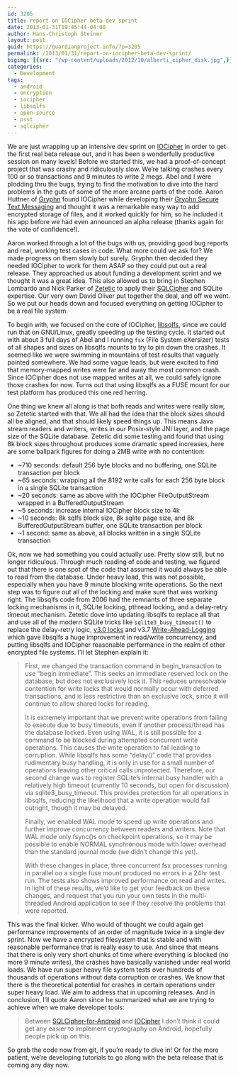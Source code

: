 ```yaml
---
id: 3205
title: report on IOCipher beta dev sprint
date: 2013-01-31T19:45:44-04:00
author: Hans-Christoph Steiner
layout: post
guid: https://guardianproject.info/?p=3205
permalink: /2013/01/31/report-on-iocipher-beta-dev-sprint/
bigimg: [{src: "/wp-content/uploads/2012/10/alberti_cipher_disk.jpg",}]
categories:
  - Development
tags:
  - android
  - encryption
  - iocipher
  - libsqlfs
  - open-source
  - psst
  - sqlcipher
---
```

We are just wrapping up an intensive dev sprint on [IOCipher](https://guardianproject.info/code/iocipher/) in order to get the first real beta release out, and it has been a wonderfully productive session on many levels! Before we started this, we had a proof-of-concept project that was crashy and ridiculously slow. We’re talking crashes every 100 or so transactions and 9 minutes to write 2 megs. Abel and I were plodding thru the bugs, trying to find the motivation to dive into the hard problems in the guts of some of the more arcane parts of the code. Aaron Huttner of <a href="http://gryphn.co/" target="_blank">Gryphn</a> found IOCipher while developing their <a href="https://play.google.com/store/apps/details?id=com.Gryphn.mms&hl=en" title="Gryphn Secure Text Messaging in the Google Play store" target="_blank">Gryphn Secure Text Messaging</a> and thought it was a remarkable easy way to add encrypted storage of files, and it worked quickly for him, so he included it his app before we had even announced an alpha release (thanks again for the vote of confidence!).

Aaron worked through a lot of the bugs with us, providing good bug reports and real, working test cases in code. What more could we ask for? We made progress on them slowly but surely. Gryphn then decided they needed IOCipher to work for them ASAP so they could put out a real release. They approached us about funding a development sprint and we thought it was a great idea. This also allowed us to bring in Stephen Lombardo and Nick Parker of <a href="http://zetetic.net/" target="_blank">Zetetic</a> to apply their <a href="https://www.zetetic.net/sqlcipher/" target="_blank">SQLCipher</a> and SQLite expertise. Our very own David Oliver put together the deal, and off we went. So we put our heads down and focused everything on getting IOCipher to be a real file system.

To begin with, we focused on the core of IOCipher, <a href="https://github.com/guardianproject/libsqlfs" target="_blank">libsqlfs</a>, since we could run that on GNU/Linux, greatly speeding up the testing cycle. It started out with about 3 full days of Abel and I running `fsx` (File System eXersizer) tests of all shapes and sizes on libsqlfs mounts to try to pin down the crashes. It seemed like we were swimming in mountains of test results that vaguely pointed somewhere. We had some vague leads, but were excited to find that memory-mapped writes were far and away the most common crash. Since IOCipher does not use mapped writes at all, we could safely ignore those crashes for now. Turns out that using libsqlfs as a FUSE mount for our test platform has produced this one red herring.

One thing we knew all along is that both reads and writes were really slow, so Zetetic started with that. We all had the idea that the block sizes should all be aligned, and that should likely speed things up. This means Java stream readers and writers, writes in our Posix-style JNI layer, and the page size of the SQLite database. Zetetic did some testing and found that using 8k block sizes throughout produces some dramatic speed increases, here are some ballpark figures for doing a 2MB write with no contention:

  * ~710 seconds: default 256 byte blocks and no buffering, one SQLite transaction per block
  * ~65 seconds: wrapping all the 8192 write calls for each 256 byte block in a single SQLite transaction
  * ~20 seconds: same as above with the IOCipher FileOutputStream wrapped in a BufferedOutputStream
  * ~5 seconds: increase internal IOCipher block size to 4k
  * ~10 seconds: 8k sqlfs block size, 8k sqlite page size, and 8k BufferedOutputStream buffer, one SQLite transaction per block
  * ~1 second: same as above, all blocks written in a single SQLite transaction

Ok, now we had something you could actually use. Pretty slow still, but no longer ridiculous. Through much reading of code and testing, we figured out that there is one spot of the code that assumed it would always be able to read from the database. Under heavy load, this was not possible, especially when you have 9 minute blocking write operations. So the next step was to figure out all of the locking and make sure that was working right. The libsqlfs code from 2006 had the remnants of three separate locking mechanisms in it, SQLite locking, pthread locking, and a delay-retry timeout mechanism. Zetetic dove into updating libsqlfs to replace all that and use all of the modern SQLite tricks like `sqlite3_busy_timeout()` to replace the delay-retry logic, <a href="https://www.sqlite.org/lockingv3.html" target="_blank">v3.0 locks</a> and v3.7 <a href="https://www.sqlite.org/draft/wal.html" target="_blank">Write-Ahead-Logging</a> which gave libsqlfs a huge improvement in read/write concurrency, and putting libsqlfs and IOCipher reasonable performance in the realm of other encrypted file systems. I’ll let Stephen explain it:

> First, we changed the transaction command in begin_transaction to use “begin immediate”. This seeks an immediate reserved lock on the database, but does not exclusively lock it. This reduces unresolvable contention for write locks that would normally occur with deferred transactions, and is less restrictive than an exclusive lock, since it will continue to allow shared locks for reading.
> 
> It is extremely important that we prevent write operations from failing to execute due to busy timeouts, even if another process/thread has the database locked. Even using WAL, it is still possible for a command to be blocked during attempted concurrent write operations. This causes the write operation to fail leading to corruption. While libsqlfs has some “delay()” code that provides rudimentary busy handling, it is only in use for a small number of operations leaving other critical calls unprotected. Therefore, our second change was to register SQLite’s internal busy handler with a relatively high timeout (currently 10 seconds, but open for discussion) via sqlite3\_busy\_timeout. This provides protection for all operations in libsqlfs, reducing the likelihood that a write operation would fail outright, though it may be delayed. 
> 
> Finally, we enabled WAL mode to speed up write operations and further improve concurrency between readers and writers. Note that WAL mode only fsync()s on checkpoint operations, so it may be possible to enable NORMAL synchronous mode with lower overhead than the standard journal mode (we didn’t change this yet).
> 
> With these changes in place, three concurrent fsx processes running in parallel on a single fuse mount produced no errors in a 24hr test run. The tests also shows improved performance on read and writes. In light of these results, we’d like to get your feedback on these changes, and request that you run your own tests in the multi-threaded Android application to see if they resolve the problems that were reported. 

This was the final kicker. Who would of thought we could again get performance improvements of an order of magnitude twice in a single dev sprint. Now we have a encrypted filesystem that is stable and with reasonable performance that is really easy to use. And since that means that there is only very short chunks of time where everything is blocked (no more 9 minute writes), the crashes have basically vanished under real world loads. We have run super heavy file system tests over hundreds of thousands of operations without data corruption or crashes. We know that there is the theoretical potential for crashes in certain operations under super heavy load. We aim to address that in upcoming releases. And in conclusion, I’ll quote Aaron since he summarized what we are trying to achieve when we make developer tools:

> Between <a href="https://www.zetetic.net/sqlcipher/sqlcipher-for-android/" target="_blank">SQLCipher-for-Android</a> and <a href="https://guardianproject.info/code/iocipher/" target="_blank">IOCipher</a> I don’t think it could get any easier to implement cryptography on Android, hopefully people pick up on this.

So grab the code now from git, if you’re ready to dive in! Or for the more patient, we’re developing tutorials to go along with the beta release that is coming any day now.